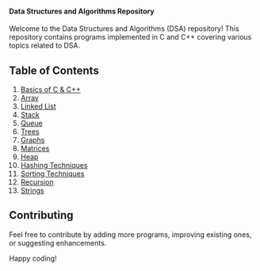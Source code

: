 #### Data Structures and Algorithms Repository

Welcome to the Data Structures and Algorithms (DSA) repository! This repository contains programs implemented in C and C++ covering various topics related to DSA.

## Table of Contents

1. [Basics of C & C++](#basics-of-c--c)
2. [Array](#array)
3. [Linked List](#linked-list)
4. [Stack](#stack)
5. [Queue](#queue)
6. [Trees](#trees)
7. [Graphs](#graphs)
8. [Matrices](#matrices)
9. [Heap](#heap)
10. [Hashing Techniques](#hashing-techniques)
11. [Sorting Techniques](#sorting-techniques)
12. [Recursion](#recursion)
13. [Strings](#strings)

## Contributing

Feel free to contribute by adding more programs, improving existing ones, or suggesting enhancements. 

Happy coding!
